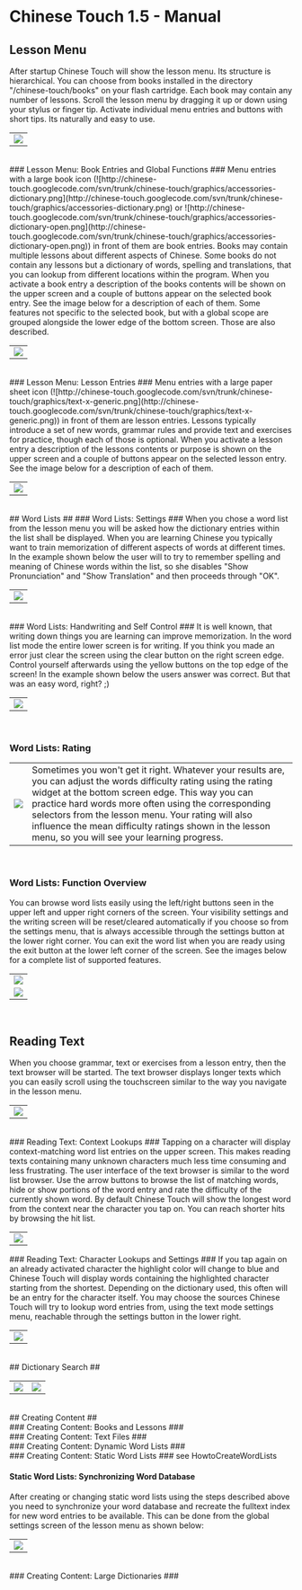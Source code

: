 # Chinese Touch 1.5 - Manual #



## Lesson Menu ##
After startup Chinese Touch will show the lesson menu. Its structure is hierarchical. You can choose from books installed in the directory "/chinese-touch/books" on your flash cartridge. Each book may contain any number of lessons. Scroll the lesson menu by dragging it up or down using your stylus or finger tip. Activate individual menu entries and buttons with short tips. Its naturally and easy to use.

<table><tr><td><img src='http://chinese-touch.googlecode.com/svn/wiki/screenshots_1_5/menu_basics.png' /></td></tr></table>

<br />
### Lesson Menu: Book Entries and Global Functions ###
Menu entries with a large book icon (![http://chinese-touch.googlecode.com/svn/trunk/chinese-touch/graphics/accessories-dictionary.png](http://chinese-touch.googlecode.com/svn/trunk/chinese-touch/graphics/accessories-dictionary.png) or ![http://chinese-touch.googlecode.com/svn/trunk/chinese-touch/graphics/accessories-dictionary-open.png](http://chinese-touch.googlecode.com/svn/trunk/chinese-touch/graphics/accessories-dictionary-open.png)) in front of them are book entries. Books may contain multiple lessons about different aspects of Chinese. Some books do not contain any lessons but a dictionary of words, spelling and translations, that you can lookup from different locations within the program. When you activate a book entry a description of the books contents will be shown on the upper screen and a couple of buttons appear on the selected book entry. See the image below for a description of each of them. Some features not specific to the selected book, but with a global scope are grouped alongside the lower edge of the bottom screen. Those are also described.

<table><tr><td><img src='http://chinese-touch.googlecode.com/svn/wiki/screenshots_1_5/menu_book_buttons.png' /></td></tr></table>

<br />
### Lesson Menu: Lesson Entries ###
Menu entries with a large paper sheet icon (![http://chinese-touch.googlecode.com/svn/trunk/chinese-touch/graphics/text-x-generic.png](http://chinese-touch.googlecode.com/svn/trunk/chinese-touch/graphics/text-x-generic.png)) in front of them are lesson entries. Lessons typically introduce a set of new words, grammar rules and provide text and exercises for practice, though each of those is optional. When you activate a lesson entry a description of the lessons contents or purpose is shown on the upper screen and a couple of buttons appear on the selected lesson entry. See the image below for a description of each of them.
<table><tr><td><img src='http://chinese-touch.googlecode.com/svn/wiki/screenshots_1_5/menu_lesson_buttons.png' /></td></tr></table>

<br />
## Word Lists ##
### Word Lists: Settings ###
When you chose a word list from the lesson menu you will be asked how the dictionary entries within the list shall be displayed. When you are learning Chinese you typically want to train memorization of different aspects of words at different times. In the example shown below the user will to try to remember spelling and meaning of Chinese words within the list, so she disables "Show Pronunciation" and "Show Translation" and then proceeds through "OK".
<table><tr><td><img src='http://chinese-touch.googlecode.com/svn/wiki/screenshots_1_5/words_settings.png' /></td></tr></table>

<br />
### Word Lists: Handwriting and Self Control ###
It is well known, that writing down things you are learning can improve memorization. In the word list mode the entire lower screen is for writing. If you think you made an error just clear the screen using the clear button on the right screen edge. Control yourself afterwards using the yellow buttons on the top edge of the screen! In the example shown below the users answer was correct. But that was an easy word, right? ;)
<table><tr><td><img src='http://chinese-touch.googlecode.com/svn/wiki/screenshots_1_5/words_writing.png' /></td></tr></table>
<br />

### Word Lists: Rating ###
<table width='60%'><tr><td><img src='http://chinese-touch.googlecode.com/svn/wiki/screenshots_1_5/words_rating.png' /></td><td>Sometimes you won't get it right. Whatever your results are, you can adjust the words difficulty rating using the rating widget at the bottom screen edge. This way you can practice hard words more often using the corresponding selectors from the lesson menu. Your rating will also influence the mean difficulty ratings shown in the lesson menu, so you will see your learning progress.<br>
</td></tr></table>
<br />

### Word Lists: Function Overview ###
You can browse word lists easily using the left/right buttons seen in the upper left and upper right corners of the screen. Your visibility settings and the writing screen will be reset/cleared automatically if you choose so from the settings menu, that is always accessible through the settings button at the lower right corner. You can exit the word list when you are ready using the exit button at the lower left corner of the screen. See the images below for a complete list of supported features.
<table><tr><td><img src='http://chinese-touch.googlecode.com/svn/wiki/screenshots_1_5/words_buttons.png' /></td></tr><tr><td><img src='http://chinese-touch.googlecode.com/svn/wiki/screenshots_1_5/words_buttons2.png' /></td></tr></table>
<br />

## Reading Text ##
When you choose grammar, text or exercises from a lesson entry, then the text browser will be started. The text browser displays longer texts which you can easily scroll using the touchscreen similar to the way you navigate in the lesson menu.
<table><tr><td><img src='http://chinese-touch.googlecode.com/svn/wiki/screenshots_1_5/text_start_and_scrolling.png' /></td></tr></table>

<br />
### Reading Text: Context Lookups ###
Tapping on a character will display context-matching word list entries on the upper screen. This makes reading texts containing many unknown characters much less time consuming and less frustrating. The user interface of the text browser is similar to the word list browser. Use the arrow buttons to browse the list of matching words, hide or show portions of the word entry and rate the difficulty of the currently shown word. By default Chinese Touch will show the longest word from the context near the character you tap on. You can reach shorter hits by browsing the hit list.
<table><tr><td><img src='http://chinese-touch.googlecode.com/svn/wiki/screenshots_1_5/text_context_lookups.png' /></td></tr></table>
### Reading Text: Character Lookups and Settings ###
If you tap again on an already activated character the highlight color will change to blue and Chinese Touch will display words containing the highlighted character starting from the shortest. Depending on the dictionary used, this often will be an entry for the character itself. You may choose the sources Chinese Touch will try to lookup word entries from, using the text mode settings menu, reachable through the settings button in the lower right.
<table><tr><td><img src='http://chinese-touch.googlecode.com/svn/wiki/screenshots_1_5/text_character_lookup_and_settings.png' /></td></tr></table>

<br />
## Dictionary Search ##
<table><tr><td><img src='http://chinese-touch.googlecode.com/svn/wiki/screenshots_1_5/fulltext_search1.png' /></td><td><img src='http://chinese-touch.googlecode.com/svn/wiki/screenshots_1_5/fulltext_search2.png' /></td></tr></table>

<br />
## Creating Content ##

<br />
### Creating Content: Books and Lessons ###

<br />
### Creating Content: Text Files ###

<br />
### Creating Content: Dynamic Word Lists ###

<br />
### Creating Content: Static Word Lists ###
see HowtoCreateWordLists

#### Static Word Lists: Synchronizing Word Database ####
After creating or changing static word lists using the steps described above you need to synchronize your word database and recreate the fulltext index for new word entries to be available. This can be done from the global settings screen of the lesson menu as shown below:
<table><tr><td><img src='http://chinese-touch.googlecode.com/svn/wiki/screenshots_1_5/menu_settings_resync_and_index.png' /></td></tr></table>

<br />
### Creating Content: Large Dictionaries ###